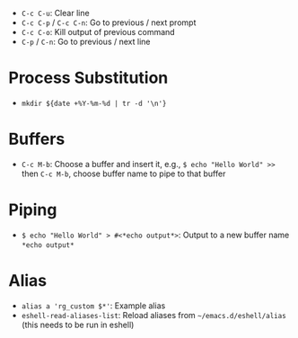 - `C-c C-u`: Clear line
- `C-c C-p` / `C-c C-n`: Go to previous / next prompt
- `C-c C-o`: Kill output of previous command
- `C-p` / `C-n`: Go to previous / next line

# Process Substitution

- `mkdir ${date +%Y-%m-%d | tr -d '\n'}`

# Buffers

- `C-c M-b`: Choose a buffer and insert it, e.g., `$ echo "Hello World" >>` then `C-c M-b`, choose buffer name to pipe to that buffer

# Piping

- `$ echo "Hello World" > #<*echo output*>`: Output to a new buffer name `*echo output*`

# Alias

- `alias a 'rg_custom $*'`: Example alias
- `eshell-read-aliases-list`: Reload aliases from `~/emacs.d/eshell/alias` (this needs to be run in eshell)
